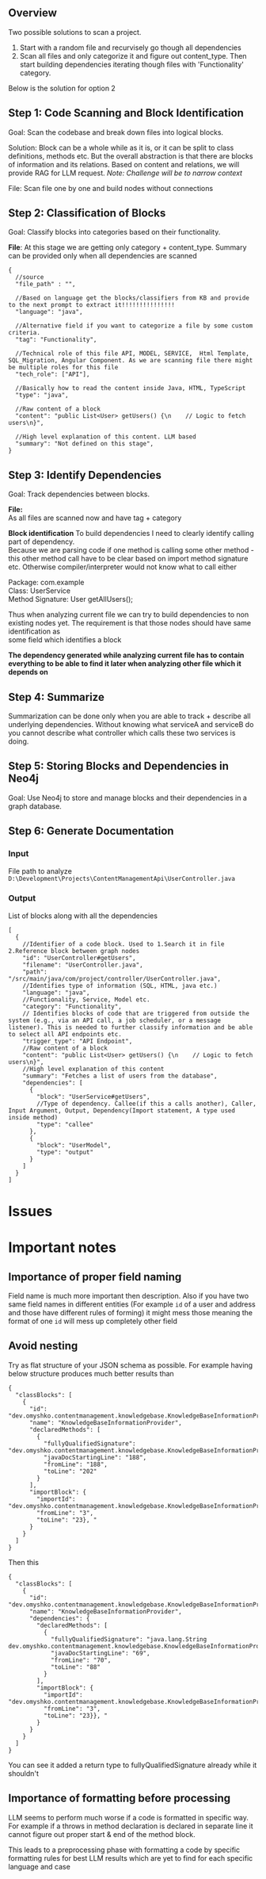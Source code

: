 ## Overview
Two possible solutions to scan a project. 
1. Start with a random file and recurvisely go though all dependencies
2. Scan all files and only categorize it and figure out content_type. Then start building dependencies iterating though files with 'Functionality' category.

Below is the solution for option 2

## Step 1: Code Scanning and Block Identification
Goal: Scan the codebase and break down files into logical blocks.

Solution: Block can be a whole while as it is, or it can be split to class definitions, methods etc.
But the overall abstraction is that there are blocks of information and its relations. Based on content and relations, we will provide RAG for LLM request.
_Note: Challenge will be to narrow context_

File: Scan file one by one and build nodes without connections

## Step 2: Classification of Blocks
Goal: Classify blocks into categories based on their functionality.  


**File**:
At this stage we are getting only category + content_type. Summary can be provided only when all dependencies are scanned 

```json5
{
  //source
  "file_path" : "",

  //Based on language get the blocks/classifiers from KB and provide to the next prompt to extract it!!!!!!!!!!!!!!!
  "language": "java",

  //Alternative field if you want to categorize a file by some custom criteria. 
  "tag": "Functionality",
  
  //Technical role of this file API, MODEL, SERVICE,  Html Template, SQL_Migration, Angular Component. As we are scanning file there might be multiple roles for this file 
  "tech_role": ["API"],

  //Basically how to read the content inside Java, HTML, TypeScript
  "type": "java",
  
  //Raw content of a block
  "content": "public List<User> getUsers() {\n    // Logic to fetch users\n}",
  
  //High level explanation of this content. LLM based
  "summary": "Not defined on this stage",
}
```

## Step 3: Identify Dependencies
Goal: Track dependencies between blocks.

**File:**  
As all files are scanned now and have tag + category  

**Block identification**
To build dependencies I need to clearly identify calling part of dependency.  
Because we are parsing code if one method is calling some other method - this other method call have to be clear based on import method signature etc.
Otherwise compiler/interpreter would not know what to call either

Package: com.example   
Class: UserService  
Method Signature: User getAllUsers();  

Thus when analyzing current file we can try to build dependencies to non existing nodes yet. 
The requirement is that those nodes should have same identification as    
some field which identifies a block 

**The dependency generated while analyzing current file has to contain everything to be able to find it later when analyzing other file which it depends on**

## Step 4: Summarize 
Summarization can be done only when you are able to track + describe all underlying dependencies. Without knowing what serviceA and serviceB do you cannot describe what controller which calls these two services is doing. 

## Step 5: Storing Blocks and Dependencies in Neo4j
Goal: Use Neo4j to store and manage blocks and their dependencies in a graph database.

## Step 6: Generate Documentation

### Input
File path to analyze
`D:\Development\Projects\ContentManagementApi\UserController.java`

### Output
List of blocks along with all the dependencies 

```json5
[
  {
    //Identifier of a code block. Used to 1.Search it in file  2.Reference block between graph nodes
    "id": "UserController#getUsers",
    "filename": "UserController.java",
    "path": "/src/main/java/com/project/controller/UserController.java",
    //Identifies type of information (SQL, HTML, java etc.)
    "language": "java",
    //Functionality, Service, Model etc. 
    "category": "Functionality",
    // Identifies blocks of code that are triggered from outside the system (e.g., via an API call, a job scheduler, or a message listener). This is needed to further classify information and be able to select all API endpoints etc.
    "trigger_type": "API Endpoint",
    //Raw content of a block
    "content": "public List<User> getUsers() {\n    // Logic to fetch users\n}",
    //High level explanation of this content
    "summary": "Fetches a list of users from the database",
    "dependencies": [
      {
        "block": "UserService#getUsers",
        //Type of dependency. Callee(if this a calls another), Caller, Input Argument, Output, Dependency(Import statement, A type used inside method)
        "type": "callee"
      },
      {
        "block": "UserModel",
        "type": "output"
      }
    ]
  }
]
```

# Issues

# Important notes

## Importance of proper field naming
Field name is much more important then description.
Also if you have two same field names in different entities (For example `id` of a user and address and those have different rules of forming)  it might mess those meaning the format of one `id` will mess up completely other field

## Avoid nesting
Try as flat structure of your JSON schema as possible.
For example having below structure produces much better results than

```json5
{
  "classBlocks": [
    {
      "id": "dev.omyshko.contentmanagement.knowledgebase.KnowledgeBaseInformationProvider",
      "name": "KnowledgeBaseInformationProvider",
      "declaredMethods": [
        {
          "fullyQualifiedSignature": "dev.omyshko.contentmanagement.knowledgebase.KnowledgeBaseInformationProvider.extractTopicCode(java.nio.file.Path)",
          "javaDocStartingLine": "188",
          "fromLine": "188",
          "toLine": "202"
        }
      ],
      "importBlock": {
        "importId": "dev.omyshko.contentmanagement.knowledgebase.KnowledgeBaseInformationProvider_imports",
        "fromLine": "3",
        "toLine": "23}, "
      }
    }
  ]
}
```

Then this

```json5
{
  "classBlocks": [
    {
      "id": "dev.omyshko.contentmanagement.knowledgebase.KnowledgeBaseInformationProvider",
      "name": "KnowledgeBaseInformationProvider",
      "dependencies": {
        "declaredMethods": [
          {
            "fullyQualifiedSignature": "java.lang.String dev.omyshko.contentmanagement.knowledgebase.KnowledgeBaseInformationProvider.getTableOfContent()",
            "javaDocStartingLine": "69",
            "fromLine": "70",
            "toLine": "88"
          }
        ],
        "importBlock": {
          "importId": "dev.omyshko.contentmanagement.knowledgebase.KnowledgeBaseInformationProvider_imports",
          "fromLine": "3",
          "toLine": "23}}, "
        }
      }
    }
  ]
}

```

You can see it added a return type to fullyQualifiedSignature already while it shouldn't

## Importance of formatting before processing
LLM seems to perform much worse if a code is formatted in specific way. 
For example if a throws in method declaration is declared in separate line it cannot figure out proper start & end of the method block.

This leads to a preprocessing phase with formatting a code by specific formatting rules for best LLM results which are yet to find for each specific language and case